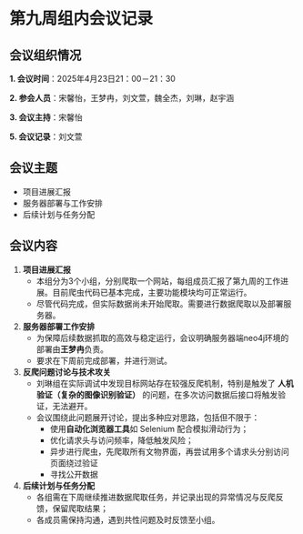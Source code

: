 # 第九周组内会议记录

## 会议组织情况

**1. 会议时间**：2025年4月23日21：00－21：30

**2. 参会人员**：宋馨怡，王梦冉，刘文萱，魏全杰，刘琳，赵宇涵            

**3. 会议主持**：宋馨怡

**5. 会议记录**：刘文萱

## 会议主题

- 项目进展汇报
- 服务器部署与工作安排
- 后续计划与任务分配

## 会议内容

1. **项目进展汇报**
   * 本组分为3个小组，分别爬取一个网站，每组成员汇报了第九周的工作进展。目前爬虫代码已基本完成，主要功能模块均可正常运行。
   * 尽管代码完成，但实际数据尚未开始爬取。需要进行数据爬取以及部署服务器。
1. **服务器部署工作安排**
   * 为保障后续数据抓取的高效与稳定运行，会议明确服务器端neo4j环境的部署由**王梦冉**负责。
   * 要求在下周前完成部署，并进行测试。
3. **反爬问题讨论与技术攻关**
   * 刘琳组在实际调试中发现目标网站存在较强反爬机制，特别是触发了 **人机验证（复杂的图像识别验证）** 的问题，在多次访问数据后接口将触发验证，无法避开。
   * 会议围绕此问题展开讨论，提出多种应对思路，包括但不限于：
     * 使用**自动化浏览器工具**如 Selenium 配合模拟滑动行为；
     * 优化请求头与访问频率，降低触发风险；
     * 异步进行爬虫，先爬取所有文物界面，再尝试用多个请求头分别访问页面绕过验证
     * 寻找公开数据
4. **后续计划与任务分配**
   * 各组需在下周继续推进数据爬取任务，并记录出现的异常情况与反爬反馈，保留爬取结果；
   * 各成员需保持沟通，遇到共性问题及时反馈至小组。


